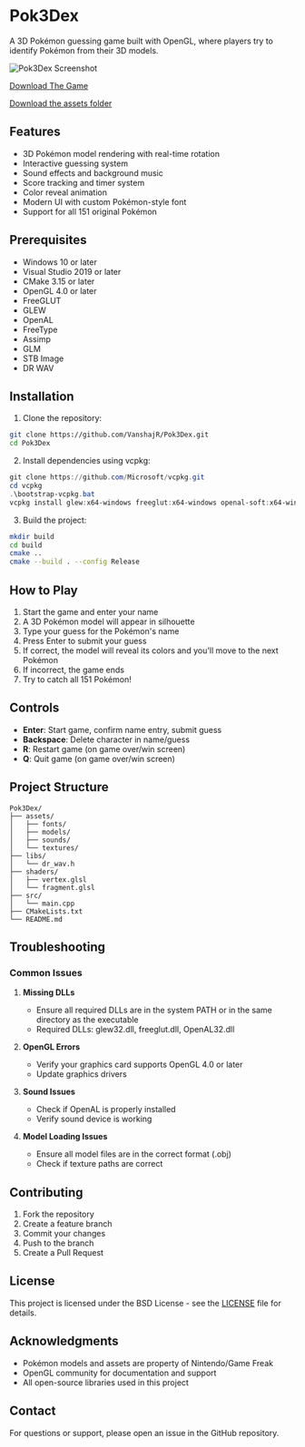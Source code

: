 # Pok3Dex

A 3D Pokémon guessing game built with OpenGL, where players try to identify Pokémon from their 3D models.

![Pok3Dex Screenshot](https://res.cloudinary.com/dnciaoigz/image/upload/v1747853097/start_bg_v7g9ay.bmp)

[Download The Game](https://mega.nz/file/wMoUnDiI#GiCdqfaongwvNr6NqOVW6QYnfEhxhxXv7JLCEM5hw5k)

[Download the assets folder](https://mega.nz/file/FMxmEDqI#hf6SdaYyv8EvMqqvOXhUDP38RvWe3mMwGh90g3iCAEs)

## Features

- 3D Pokémon model rendering with real-time rotation
- Interactive guessing system
- Sound effects and background music
- Score tracking and timer system
- Color reveal animation
- Modern UI with custom Pokémon-style font
- Support for all 151 original Pokémon

## Prerequisites

- Windows 10 or later
- Visual Studio 2019 or later
- CMake 3.15 or later
- OpenGL 4.0 or later
- FreeGLUT
- GLEW
- OpenAL
- FreeType
- Assimp
- GLM
- STB Image
- DR WAV

## Installation

1. Clone the repository:
```bash
git clone https://github.com/VanshajR/Pok3Dex.git
cd Pok3Dex
```

2. Install dependencies using vcpkg:
```powershell
git clone https://github.com/Microsoft/vcpkg.git
cd vcpkg
.\bootstrap-vcpkg.bat
vcpkg install glew:x64-windows freeglut:x64-windows openal-soft:x64-windows freetype:x64-windows assimp:x64-windows glm:x64-windows
```

3. Build the project:
```bash
mkdir build
cd build
cmake ..
cmake --build . --config Release
```

## How to Play

1. Start the game and enter your name
2. A 3D Pokémon model will appear in silhouette
3. Type your guess for the Pokémon's name
4. Press Enter to submit your guess
5. If correct, the model will reveal its colors and you'll move to the next Pokémon
6. If incorrect, the game ends
7. Try to catch all 151 Pokémon!

## Controls

- **Enter**: Start game, confirm name entry, submit guess
- **Backspace**: Delete character in name/guess
- **R**: Restart game (on game over/win screen)
- **Q**: Quit game (on game over/win screen)

## Project Structure

```
Pok3Dex/
├── assets/
│   ├── fonts/
│   ├── models/
│   ├── sounds/
│   └── textures/
├── libs/
│   └── dr_wav.h
├── shaders/
│   ├── vertex.glsl
│   └── fragment.glsl
├── src/
│   └── main.cpp
├── CMakeLists.txt
└── README.md
```

## Troubleshooting

### Common Issues

1. **Missing DLLs**
   - Ensure all required DLLs are in the system PATH or in the same directory as the executable
   - Required DLLs: glew32.dll, freeglut.dll, OpenAL32.dll

2. **OpenGL Errors**
   - Verify your graphics card supports OpenGL 4.0 or later
   - Update graphics drivers

3. **Sound Issues**
   - Check if OpenAL is properly installed
   - Verify sound device is working

4. **Model Loading Issues**
   - Ensure all model files are in the correct format (.obj)
   - Check if texture paths are correct

## Contributing

1. Fork the repository
2. Create a feature branch
3. Commit your changes
4. Push to the branch
5. Create a Pull Request

## License

This project is licensed under the BSD License - see the [LICENSE](LICENSE) file for details.

## Acknowledgments

- Pokémon models and assets are property of Nintendo/Game Freak
- OpenGL community for documentation and support
- All open-source libraries used in this project

## Contact

For questions or support, please open an issue in the GitHub repository. 
